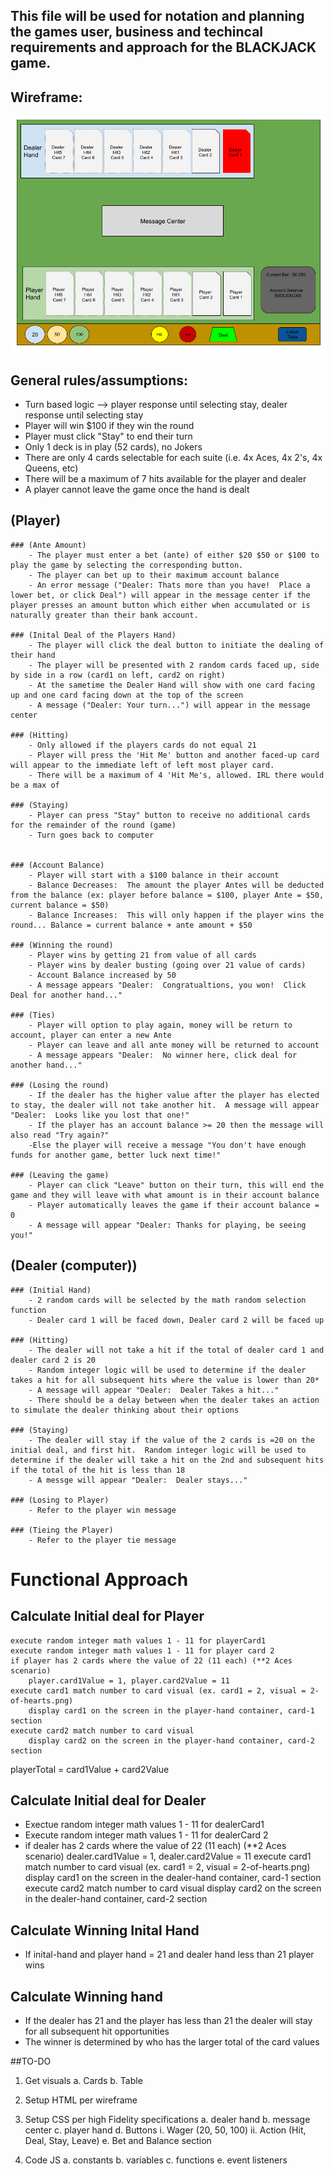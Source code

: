 ## This file will be used for notation and planning the games user, business and techincal requirements and approach for the BLACKJACK game.

## Wireframe:
![](./wireframes/blackjack_wireframe1.png)

## General rules/assumptions:
- Turn based logic --> player response until selecting stay, dealer response until selecting stay
- Player will win $100 if they win the round
- Player must click "Stay" to end their turn
- Only 1 deck is in play (52 cards), no Jokers
- There are only 4 cards selectable for each suite (i.e. 4x Aces, 4x 2's, 4x Queens, etc)
- There will be a maximum of 7 hits available for the player and dealer
- A player cannot leave the game once the hand is dealt


## (Player)
    ### (Ante Amount)
        - The player must enter a bet (ante) of either $20 $50 or $100 to play the game by selecting the corresponding button.
        - The player can bet up to their maximum account balance
        - An error message ("Dealer: Thats more than you have!  Place a lower bet, or click Deal") will appear in the message center if the player presses an amount button which either when accumulated or is naturally greater than their bank account.  

    ### (Inital Deal of the Players Hand)
        - The player will click the deal button to initiate the dealing of their hand
        - The player will be presented with 2 random cards faced up, side by side in a row (card1 on left, card2 on right)
        - At the sametime the Dealer Hand will show with one card facing up and one card facing down at the top of the screen
        - A message ("Dealer: Your turn...") will appear in the message center

    ### (Hitting)
        - Only allowed if the players cards do not equal 21 
        - Player will press the 'Hit Me' button and another faced-up card will appear to the immediate left of left most player card.
        - There will be a maximum of 4 'Hit Me's, allowed. IRL there would be a max of 

    ### (Staying)
        - Player can press "Stay" button to receive no additional cards for the remainder of the round (game)
        - Turn goes back to computer


    ### (Account Balance)
        - Player will start with a $100 balance in their account
        - Balance Decreases:  The amount the player Antes will be deducted from the balance (ex: player before balance = $100, player Ante = $50, current balance = $50)
        - Balance Increases:  This will only happen if the player wins the round... Balance = current balance + ante amount + $50

    ### (Winning the round)
        - Player wins by getting 21 from value of all cards
        - Player wins by dealer busting (going over 21 value of cards)
        - Account Balance increased by 50
        - A message appears "Dealer:  Congratualtions, you won!  Click Deal for another hand..."
    
    ### (Ties)
        - Player will option to play again, money will be return to account, player can enter a new Ante
        - Player can leave and all ante money will be returned to account
        - A message appears "Dealer:  No winner here, click deal for another hand..."
    
    ### (Losing the round)
        - If the dealer has the higher value after the player has elected to stay, the dealer will not take another hit.  A message will appear "Dealer:  Looks like you lost that one!"  
        - If the player has an account balance >= 20 then the message will also read "Try again?"
        -Else the player will receive a message "You don't have enough funds for another game, better luck next time!"

    ### (Leaving the game)
        - Player can click "Leave" button on their turn, this will end the game and they will leave with what amount is in their account balance
        - Player automatically leaves the game if their account balance = 0
        - A message will appear "Dealer: Thanks for playing, be seeing you!"

## (Dealer (computer))
    ### (Initial Hand)
        - 2 random cards will be selected by the math random selection function
        - Dealer card 1 will be faced down, Dealer card 2 will be faced up

    ### (Hitting)
        - The dealer will not take a hit if the total of dealer card 1 and dealer card 2 is 20
        - Random integer logic will be used to determine if the dealer takes a hit for all subsequent hits where the value is lower than 20*
        - A message will appear "Dealer:  Dealer Takes a hit..."
        - There should be a delay between when the dealer takes an action to simulate the dealer thinking about their options

    ### (Staying)
        - The dealer will stay if the value of the 2 cards is =20 on the initial deal, and first hit.  Random integer logic will be used to determine if the dealer will take a hit on the 2nd and subsequent hits if the total of the hit is less than 18
        - A messge will appear "Dealer:  Dealer stays..."

    ### (Losing to Player)
        - Refer to the player win message 

    ### (Tieing the Player)
        - Refer to the player tie message

# Functional Approach

## Calculate Initial deal for Player
    execute random integer math values 1 - 11 for playerCard1
    execute random integer math values 1 - 11 for player card 2
    if player has 2 cards where the value of 22 (11 each) (**2 Aces scenario)
        player.card1Value = 1, player.card2Value = 11
    execute card1 match number to card visual (ex. card1 = 2, visual = 2-of-hearts.png)
        display card1 on the screen in the player-hand container, card-1 section
    execute card2 match number to card visual 
        display card2 on the screen in the player-hand container, card-2 section
 
playerTotal = card1Value + card2Value

## Calculate Initial deal for Dealer
- Exectue random integer math values 1 - 11 for dealerCard1
- Execute random integer math values 1 - 11 for dealerCard 2
- if dealer has 2 cards where the value of 22 (11 each) (**2 Aces scenario)
        dealer.card1Value = 1, dealer.card2Value = 11
    execute card1 match number to card visual (ex. card1 = 2, visual = 2-of-hearts.png)
     display card1 on the screen in the dealer-hand container, card-1 section
    execute card2 match number to card visual 
        display card2 on the screen in the dealer-hand container, card-2 section
    
## Calculate Winning Inital Hand
 - If inital-hand and player hand = 21 and dealer hand less than 21
    player wins

## Calculate Winning hand
 - If the dealer has 21 and the player has less than 21 the dealer will stay for all subsequent hit opportunities
 - The winner is determined by who has the larger total of the card values

##TO-DO
1. Get visuals
    a. Cards
    b. Table

2. Setup HTML per wireframe

3. Setup CSS per high Fidelity specifications
    a. dealer hand
    b. message center
    c. player hand
    d. Buttons
        i. Wager (20, 50, 100)
        ii. Action (Hit, Deal, Stay, Leave)
    e. Bet and Balance section

4. Code JS
    a. constants
    b. variables
    c. functions
    e. event listeners
    